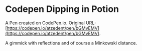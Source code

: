 # Codepen Dipping in Potion

A Pen created on CodePen.io. Original URL: [https://codepen.io/atzedent/pen/bGMvEMV](https://codepen.io/atzedent/pen/bGMvEMV).

A gimmick with reflections and of course a Minkowski distance.